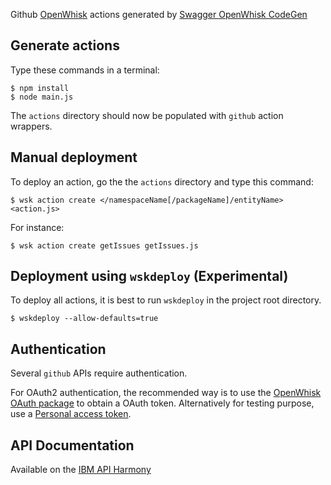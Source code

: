 Github [OpenWhisk](https://openwhisk.org) actions generated by [Swagger OpenWhisk CodeGen](https://github.com/lionelvillard/swagger-js-codegen)

Generate actions
-

Type these commands in a terminal:

    $ npm install
    $ node main.js

The `actions` directory should now be populated with `github` action wrappers.



Manual deployment
-

To deploy an action, go the the `actions` directory and type this command:

    $ wsk action create </namespaceName[/packageName]/entityName> <action.js>

For instance:

    $ wsk action create getIssues getIssues.js


Deployment using `wskdeploy` (Experimental)
-

To deploy all actions, it is best to run `wskdeploy` in the project root directory.

    $ wskdeploy --allow-defaults=true

Authentication
-

Several `github` APIs require authentication.

For OAuth2 authentication, the recommended way is to use the [OpenWhisk OAuth package](https://github.com/starpit/openwhisk-oauth) to obtain a OAuth token. Alternatively for testing purpose, use a [Personal access token](https://github.com/settings/tokens).    



API Documentation
-

Available on the [IBM API Harmony](https://apiharmony.mybluemix.net/apis/github_api)
